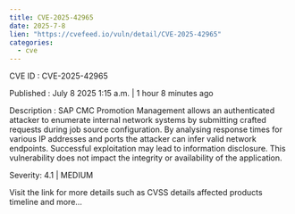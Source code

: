 ```yaml
--- 
title: CVE-2025-42965
date: 2025-7-8
lien: "https://cvefeed.io/vuln/detail/CVE-2025-42965"
categories:
  - cve
---
```


CVE ID : CVE-2025-42965

Published :  July 8
2025
1:15 a.m. | 1 hour
8 minutes ago

Description : SAP CMC Promotion Management allows an authenticated attacker to enumerate internal network systems by submitting crafted requests during job source configuration. By analysing response times for various IP addresses and ports
the attacker can infer valid network endpoints. Successful exploitation may lead to information disclosure. This vulnerability does not impact the integrity or availability of the application.

Severity: 4.1 | MEDIUM

Visit the link for more details
such as CVSS details
affected products
timeline
and more...
